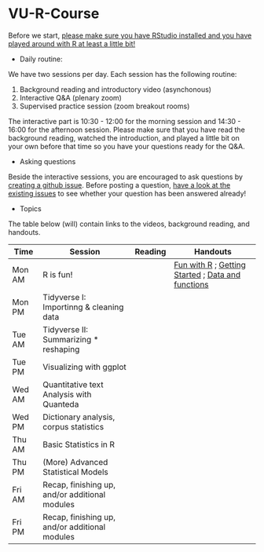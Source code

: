 # VU-R-Course

Before we start, [please make sure you have RStudio installed and you have played around with R at least a little bit!](https://github.com/ccs-amsterdam/r-course-material/blob/master/tutorials/R_basics_1_getting_started.md)

* Daily routine:

We have two sessions per day. Each session has the following routine:

1. Background reading and introductory video (asynchonous)
2. Interactive Q&A (plenary zoom) 
3. Supervised practice session (zoom breakout rooms)

The interactive part is 10:30 - 12:00 for the morning session and 14:30 - 16:00 for the afternoon session. Please make sure that you have read the background reading, watched the introduction, and played a little bit on your own before that time so you have your questions ready for the Q&A.

* Asking questions

Beside the interactive sessions, you are encouraged to ask questions by [creating a github issue](https://github.com/vanatteveldt/VU-R-Course/issues/new). Before posting a question, [have a look at the existing issues](https://github.com/vanatteveldt/VU-R-Course/issues) to see whether your question has been answered already!

* Topics

The table below (will) contain links to the videos, background reading, and handouts. 

| Time | Session | Reading | Handouts | 
| --- | --- | --- | --- |
| Mon AM | R is fun! |   | [Fun with R]() ; [Getting Started](https://github.com/ccs-amsterdam/r-course-material/blob/master/tutorials/R_basics_1_getting_started.md) ; [Data and functions](https://github.com/ccs-amsterdam/r-course-material/blob/master/tutorials/R_basics_2_data_and_functions.md) |
| Mon PM | Tidyverse I: Importinng & cleaning data|  |  |
| Tue AM | Tidyverse II: Summarizing * reshaping|  |  |
| Tue PM | Visualizing with ggplot |  |  |
| Wed AM | Quantitative text Analysis with Quanteda|  |  |
| Wed PM | Dictionary analysis, corpus statistics |  |  |
| Thu AM | Basic Statistics in R |  |  |
| Thu PM | (More) Advanced Statistical Models |  |  |
| Fri AM | Recap, finishing up, and/or additional modules |  |  |
| Fri PM | Recap, finishing up, and/or additional modules |  |  |


